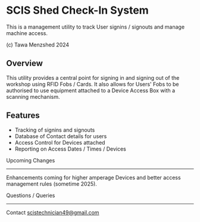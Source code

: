 SCIS Shed Check-In System
===============

This is a management utility to track User signins / signouts and manage machine access.

(c) Tawa Menzshed 2024

Overview
-------------
This utility provides a central point for signing in and signing out of the workshop using RFID Fobs / Cards.
It also allows for Users' Fobs to be authorised to use equipment attached to a Device Access Box with a scanning mechanism.

Features
-------------
* Tracking of signins and signouts
* Database of Contact details for users
* Access Control for Devices attached
* Reporting on Access Dates / Times / Devices

Upcoming Changes

-------------
Enhancements coming for higher amperage Devices and better access management rules (sometime 2025).

Questions / Queries

-------------
Contact scistechnician49@gmail.com
